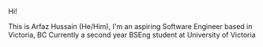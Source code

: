 Hi!

This is Arfaz Hussain (He/Him),
I'm an aspiring Software Engineer based in Victoria, BC
Currently a second year BSEng student at University of Victoria
